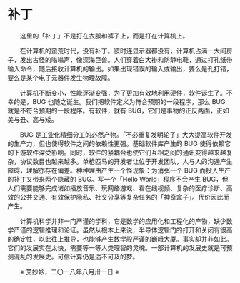 # 补丁

&emsp;&emsp;这里的「补丁」不是打在衣服和裤子上，而是打在计算机上。

&emsp;&emsp;在计算机的蛮荒时代，没有补丁。彼时连显示器都没有，计算机占满一大间房子，发出古怪的嗡嗡声，像深海巨兽。人们穿着白大褂和防静电鞋，通过打孔纸带输入命令，随后接收计算机的输出。如果出现错误的输入或输出，要么是孔打错，要么是某个电子元器件发生物理故障。

&emsp;&emsp;计算机不断变小，性能逐渐变强，为了更加有效地利用硬件，软件诞生了。不幸的是，BUG 也随之诞生。我们把软件定义为符合预期的一段程序，那么 BUG 就是不符合预期的一段程序。有软件，就有 BUG，它们是事物的正反两面，正如美与丑、高与矮。

&emsp;&emsp;BUG 是工业化精细分工的必然产物。「不必重复发明轮子」大大提高软件开发的生产力，但也使得软件之间的依赖性更强。基础软件库产生的 BUG 使得依赖它的下游软件深受影响。同时，软件的紧耦合也使它们互相之间的通讯变得越来越复杂，协议数目也越来越多。单枪匹马的开发者让位于开发团队，人与人的沟通产生障碍，理解亦存在偏差。种种理由产生一个怪现象：为消弭一个 BUG 而投入生产的补丁又带来两个隐藏的 BUG。写一个「Hello World」程序不会产生 BUG，但人们需要能够完成诸如播放音乐、玩网络游戏、看在线视频、复杂的医疗诊断、高效的公共交通、有效保护隐私、社交分享等复杂任务的「神奇盒子」。代价因此而产生。

&emsp;&emsp;计算机科学并非一门严谨的学科，它是数学的应用化和工程化的产物，缺少数学严谨的逻辑推理和论证。虽然从根本上来说，半导体逻辑门的打开和关闭有很高的确定性，以此往上推导，也能够产生数学般严谨的巍峨大厦。事实却并非如此。它们的发展实在太快，需要等一等人类理智的灵魂。一部计算机的发展史就是可预测混乱的发展史。可信计算仍是遥不可及的梦。

&emsp;&emsp;※ 艾妙妙，二〇一八年八月卅一日 ※